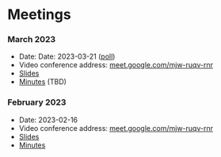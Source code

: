 # Meetings

### March 2023
* Date: Date: 2023-03-21 ([poll](https://doodle.com/meeting/participate/id/e99vMmJe))
* Video conference address: [meet.google.com/mjw-ruqv-rnr](meet.google.com/mjw-ruqv-rnr)
* [Slides](https://docs.google.com/presentation/d/1RIRPAg-M3pQYTFqL0rDGBIl8bQvLAzq122lWUF5JIy8/edit?usp=sharing)
* [Minutes](https://github.com/screen-share/meetings/blob/main/minutes/2023-03-21.md) (TBD)

### February 2023
* Date: 2023-02-16
* Video conference address: [meet.google.com/mjw-ruqv-rnr](meet.google.com/mjw-ruqv-rnr)
* [Slides](https://docs.google.com/presentation/d/12rkZiPoOSz8jRsVpT2O5JKPowcByo1O5dL4sJQjYgKQ/edit?usp=share_link)
* [Minutes](https://github.com/screen-share/meetings/blob/main/minutes/2023-02-16.md)
